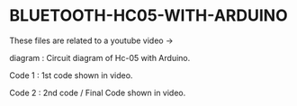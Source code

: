 # BLUETOOTH-HC05-WITH-ARDUINO
These files are related to a youtube video ->

diagram :  Circuit diagram of Hc-05 with Arduino.

Code 1 : 1st code shown in video.

Code 2 :  2nd code / Final Code shown in video.
